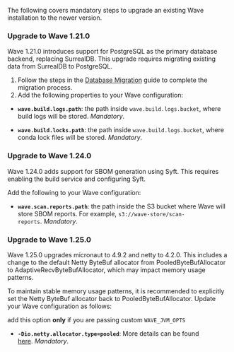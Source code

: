 The following covers mandatory steps to upgrade an existing Wave installation to the newer version.

### Upgrade to Wave 1.21.0

Wave 1.21.0 introduces support for PostgreSQL as the primary database backend, replacing SurrealDB. This upgrade requires migrating existing data from SurrealDB to PostgreSQL.

1. Follow the steps in the [Database Migration](../db-migration.md) guide to complete the migration process.
2. Add the following properties to your Wave configuration:

- **`wave.build.logs.path`**: the path inside  `wave.build.logs.bucket`, where build logs will be stored. *Mandatory*.

- **`wave.build.locks.path`**: the path inside `wave.build.logs.bucket`, where conda lock files will be stored. *Mandatory*.


### Upgrade to Wave 1.24.0

Wave 1.24.0 adds support for SBOM generation using Syft. This requires enabling the build service and configuring Syft.

Add the following to your Wave configuration:

- **`wave.scan.reports.path`**: the path inside the S3 bucket where Wave will store SBOM reports. For example, `s3://wave-store/scan-reports`. *Mandatory*.

### Upgrade to Wave 1.25.0

Wave 1.25.0 upgrades micronaut to 4.9.2 and netty to 4.2.0. This includes a change to the default Netty ByteBuf allocator from PooledByteBufAllocator to AdaptiveRecvByteBufAllocator, which may impact memory usage patterns.

To maintain stable memory usage patterns, it is recommended to explicitly set the Netty ByteBuf allocator back to PooledByteBufAllocator. Update your Wave configuration as follows:

add this option **only** if you are passing custom `WAVE_JVM_OPTS`

- **`-Dio.netty.allocator.type=pooled`**: More details can be found [here](https://github.com/seqeralabs/wave/blob/master/adr/mv-4.9-netty-memory.md). *Mandatory*.
